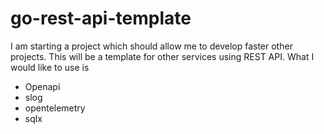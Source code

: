 # go-rest-api-template

I am starting a project which should allow me to develop faster other projects. This will be a template for other services using REST API. What I would like to use is

- Openapi
- slog
- opentelemetry
- sqlx
